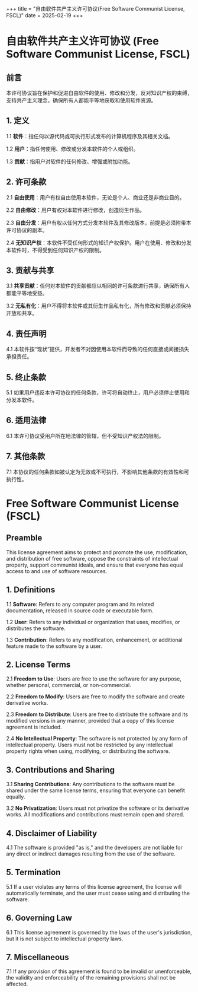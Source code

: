 +++
title = "自由软件共产主义许可协议(Free Software Communist License, FSCL)"
date = 2025-02-19
+++

# 自由软件共产主义许可协议 (Free Software Communist License, FSCL)

## 前言

本许可协议旨在保护和促进自由软件的使用、修改和分发，反对知识产权的束缚，支持共产主义理念，确保所有人都能平等地获取和使用软件资源。

## 1. 定义

1.1 **软件**：指任何以源代码或可执行形式发布的计算机程序及其相关文档。

1.2 **用户**：指任何使用、修改或分发本软件的个人或组织。

1.3 **贡献**：指用户对软件的任何修改、增强或附加功能。

## 2. 许可条款

2.1 **自由使用**：用户有权自由使用本软件，无论是个人、商业还是非商业目的。

2.2 **自由修改**：用户有权对本软件进行修改，创造衍生作品。

2.3 **自由分发**：用户有权以任何方式分发本软件及其修改版本，前提是必须附带本许可协议的副本。

2.4 **无知识产权**：本软件不受任何形式的知识产权保护。用户在使用、修改和分发本软件时，不得受到任何知识产权的限制。

## 3. 贡献与共享

3.1 **共享贡献**：任何对本软件的贡献都应以相同的许可条款进行共享，确保所有人都能平等地受益。

3.2 **无私有化**：用户不得将本软件或其衍生作品私有化，所有修改和贡献必须保持开放和共享。

## 4. 责任声明

4.1 本软件按“现状”提供，开发者不对因使用本软件而导致的任何直接或间接损失承担责任。

## 5. 终止条款

5.1 如果用户违反本许可协议的任何条款，许可将自动终止，用户必须停止使用和分发本软件。

## 6. 适用法律

6.1 本许可协议受用户所在地法律的管辖，但不受知识产权法的限制。

## 7. 其他条款

7.1 本协议的任何条款如被认定为无效或不可执行，不影响其他条款的有效性和可执行性。

# Free Software Communist License (FSCL)

## Preamble

This license agreement aims to protect and promote the use, modification, and distribution of free software, oppose the constraints of intellectual property, support communist ideals, and ensure that everyone has equal access to and use of software resources.

## 1. Definitions

1.1 **Software**: Refers to any computer program and its related documentation, released in source code or executable form.

1.2 **User**: Refers to any individual or organization that uses, modifies, or distributes the software.

1.3 **Contribution**: Refers to any modification, enhancement, or additional feature made to the software by a user.

## 2. License Terms

2.1 **Freedom to Use**: Users are free to use the software for any purpose, whether personal, commercial, or non-commercial.

2.2 **Freedom to Modify**: Users are free to modify the software and create derivative works.

2.3 **Freedom to Distribute**: Users are free to distribute the software and its modified versions in any manner, provided that a copy of this license agreement is included.

2.4 **No Intellectual Property**: The software is not protected by any form of intellectual property. Users must not be restricted by any intellectual property rights when using, modifying, or distributing the software.

## 3. Contributions and Sharing

3.1 **Sharing Contributions**: Any contributions to the software must be shared under the same license terms, ensuring that everyone can benefit equally.

3.2 **No Privatization**: Users must not privatize the software or its derivative works. All modifications and contributions must remain open and shared.

## 4. Disclaimer of Liability

4.1 The software is provided "as is," and the developers are not liable for any direct or indirect damages resulting from the use of the software.

## 5. Termination

5.1 If a user violates any terms of this license agreement, the license will automatically terminate, and the user must cease using and distributing the software.

## 6. Governing Law

6.1 This license agreement is governed by the laws of the user's jurisdiction, but it is not subject to intellectual property laws.

## 7. Miscellaneous

7.1 If any provision of this agreement is found to be invalid or unenforceable, the validity and enforceability of the remaining provisions shall not be affected.
